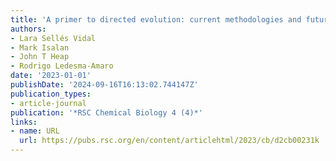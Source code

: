 ```yaml
---
title: 'A primer to directed evolution: current methodologies and future directions'
authors:
- Lara Sellés Vidal
- Mark Isalan
- John T Heap
- Rodrigo Ledesma-Amaro
date: '2023-01-01'
publishDate: '2024-09-16T16:13:02.744147Z'
publication_types:
- article-journal
publication: '*RSC Chemical Biology 4 (4)*'
links:
- name: URL
  url: https://pubs.rsc.org/en/content/articlehtml/2023/cb/d2cb00231k
---
```

